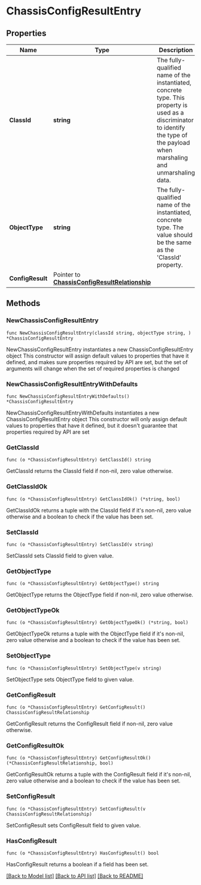 # ChassisConfigResultEntry

## Properties

Name | Type | Description | Notes
------------ | ------------- | ------------- | -------------
**ClassId** | **string** | The fully-qualified name of the instantiated, concrete type. This property is used as a discriminator to identify the type of the payload when marshaling and unmarshaling data. | [default to "chassis.ConfigResultEntry"]
**ObjectType** | **string** | The fully-qualified name of the instantiated, concrete type. The value should be the same as the &#39;ClassId&#39; property. | [default to "chassis.ConfigResultEntry"]
**ConfigResult** | Pointer to [**ChassisConfigResultRelationship**](chassis.ConfigResult.Relationship.md) |  | [optional] 

## Methods

### NewChassisConfigResultEntry

`func NewChassisConfigResultEntry(classId string, objectType string, ) *ChassisConfigResultEntry`

NewChassisConfigResultEntry instantiates a new ChassisConfigResultEntry object
This constructor will assign default values to properties that have it defined,
and makes sure properties required by API are set, but the set of arguments
will change when the set of required properties is changed

### NewChassisConfigResultEntryWithDefaults

`func NewChassisConfigResultEntryWithDefaults() *ChassisConfigResultEntry`

NewChassisConfigResultEntryWithDefaults instantiates a new ChassisConfigResultEntry object
This constructor will only assign default values to properties that have it defined,
but it doesn't guarantee that properties required by API are set

### GetClassId

`func (o *ChassisConfigResultEntry) GetClassId() string`

GetClassId returns the ClassId field if non-nil, zero value otherwise.

### GetClassIdOk

`func (o *ChassisConfigResultEntry) GetClassIdOk() (*string, bool)`

GetClassIdOk returns a tuple with the ClassId field if it's non-nil, zero value otherwise
and a boolean to check if the value has been set.

### SetClassId

`func (o *ChassisConfigResultEntry) SetClassId(v string)`

SetClassId sets ClassId field to given value.


### GetObjectType

`func (o *ChassisConfigResultEntry) GetObjectType() string`

GetObjectType returns the ObjectType field if non-nil, zero value otherwise.

### GetObjectTypeOk

`func (o *ChassisConfigResultEntry) GetObjectTypeOk() (*string, bool)`

GetObjectTypeOk returns a tuple with the ObjectType field if it's non-nil, zero value otherwise
and a boolean to check if the value has been set.

### SetObjectType

`func (o *ChassisConfigResultEntry) SetObjectType(v string)`

SetObjectType sets ObjectType field to given value.


### GetConfigResult

`func (o *ChassisConfigResultEntry) GetConfigResult() ChassisConfigResultRelationship`

GetConfigResult returns the ConfigResult field if non-nil, zero value otherwise.

### GetConfigResultOk

`func (o *ChassisConfigResultEntry) GetConfigResultOk() (*ChassisConfigResultRelationship, bool)`

GetConfigResultOk returns a tuple with the ConfigResult field if it's non-nil, zero value otherwise
and a boolean to check if the value has been set.

### SetConfigResult

`func (o *ChassisConfigResultEntry) SetConfigResult(v ChassisConfigResultRelationship)`

SetConfigResult sets ConfigResult field to given value.

### HasConfigResult

`func (o *ChassisConfigResultEntry) HasConfigResult() bool`

HasConfigResult returns a boolean if a field has been set.


[[Back to Model list]](../README.md#documentation-for-models) [[Back to API list]](../README.md#documentation-for-api-endpoints) [[Back to README]](../README.md)



